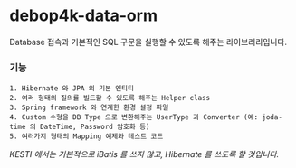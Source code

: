 # debop4k-data-orm

Database 접속과 기본적인 SQL 구문을 실행할 수 있도록 해주는 라이브러리입니다.

### 기능

	1. Hibernate 와 JPA 의 기본 엔티티
	2. 여러 형태의 질의를 빌드할 수 있도록 해주는 Helper class
	3. Spring framework 와 연계한 환경 설정 파일
	4. Custom 수형을 DB Type 으로 변환해주는 UserType 과 Converter (예: joda-time 의 DateTime, Password 암호화 등)
	5. 여러가지 형태의 Mapping 예제와 테스트 코드
 
*KESTI 에서는 기본적으로 iBatis 를 쓰지 않고, Hibernate 를 쓰도록 할 것입니다.*